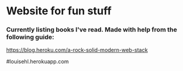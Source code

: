 # Website for fun stuff
### Currently listing books I've read. Made with help from the following guide:
https://blog.heroku.com/a-rock-solid-modern-web-stack

#louisehl.herokuapp.com
